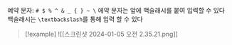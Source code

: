 예약 문자: `# $ % ^ & _ { } ~ \`
에약 문자는 앞에 백슬래시를 붙여 입력할 수 있다
백슬래시는 `\textbackslash`를 통해 입력 할 수 있다
>[!example]
>![[스크린샷 2024-01-05 오전 2.35.21.png]]
